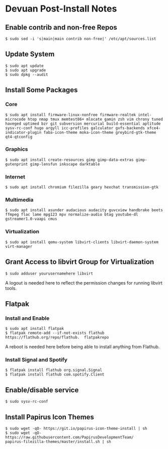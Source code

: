 # Devuan Post-Install Notes

## Enable contrib and non-free Repos

```console
$ sudo sed -i 's|main|main contrib non-free|' /etc/apt/sources.list
```

## Update System

```console
$ sudo apt update
$ sudo apt upgrade
$ sudo dpkg --audit
```

## Install Some Packages

### Core

```console
$ sudo apt install firmware-linux-nonfree firmware-realtek intel-microcode htop nmap tmux memtest86+ mlocate gamin zsh vim chrony tuned haveged uptimed bzr git subversion mercurial build-essential aptitude sysv-rc-conf hugo argyll icc-profiles galculator gvfs-backends xfce4-indicator-plugin faba-icon-theme moka-icon-theme greybird-gtk-theme qt4-qtconfig
```

### Graphics

```console
$ sudo apt install create-resources gimp gimp-data-extras gimp-gutenprint gimp-lensfun inkscape darktable
```

### Internet

```console
$ sudo apt install chromium filezilla geary hexchat transmission-gtk
```

### Multimedia

```console
$ sudo apt install asunder audacious audacity guvcview handbrake beets ffmpeg flac lame mpg123 mpv normalize-audio btag youtube-dl gstreamer1.0-vaapi cmus
```

### Virtualization

```console
$ sudo apt install qemu-system libvirt-clients libvirt-daemon-system virt-manager
```

## Grant Access to libvirt Group for Virtualization

```console
$ sudo adduser yourusernamehere libvirt
```

A logout is needed here to reflect the permission changes for running libvirt
tools.

## Flatpak

### Install and Enable

```console
$ sudo apt install flatpak
$ flatpak remote-add --if-not-exists flathub https://flathub.org/repo/flathub.  flatpakrepo
```

A reboot is needed here before being able to install anything from Flathub.

### Install Signal and Spotify

```console
$ flatpak install flathub org.signal.Signal
$ flatpak install flathub com.spotify.Client
```

## Enable/disable service

```console
$ sudo sysv-rc-conf
```

## Install Papirus Icon Themes

```console
$ sudo wget -qO- https://git.io/papirus-icon-theme-install | sh
$ sudo wget -qO- https://raw.githubusercontent.com/PapirusDevelopmentTeam/      papirus-filezilla-themes/master/install.sh | sh
```
